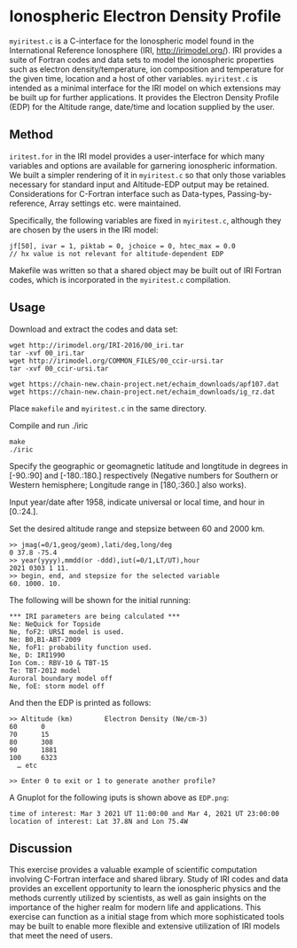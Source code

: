 # Ionospheric Electron Density Profile

`myiritest.c` is a C-interface for the Ionospheric model found in the International Reference Ionosphere (IRI, http://irimodel.org/). 
IRI provides a suite of Fortran codes and data sets to model the ionospheric properties such as electron density/temperature, ion composition and temperature for the given time, location and a host of other variables. 
`myiritest.c` is intended as a minimal interface for the IRI model on which extensions may be built up for further applications. 
It provides the Electron Density Profile (EDP) for the Altitude range, date/time and location supplied by the user.

## Method

`iritest.for` in the IRI model provides a user-interface for which many variables and options are available for garnering ionospheric information. 
We built a simpler rendering of it in `myiritest.c` so that only those variables necessary for standard input and Altitude-EDP output may be retained. 
Considerations for C-Fortran interface such as Data-types, Passing-by-reference, Array settings etc. were maintained.

Specifically, the following variables are fixed in `myiritest.c`, although they are chosen by the users in the IRI model:

```
jf[50], ivar = 1, piktab = 0, jchoice = 0, htec_max = 0.0
// hx value is not relevant for altitude-dependent EDP
```

Makefile was written so that a shared object may be built out of IRI Fortran codes, which is incorporated in the `myiritest.c` compilation.

## Usage

Download and extract the codes and data set:

```
wget http://irimodel.org/IRI-2016/00_iri.tar 
tar -xvf 00_iri.tar
wget http://irimodel.org/COMMON_FILES/00_ccir-ursi.tar
tar -xvf 00_ccir-ursi.tar

wget https://chain-new.chain-project.net/echaim_downloads/apf107.dat
wget https://chain-new.chain-project.net/echaim_downloads/ig_rz.dat
```

Place `makefile` and `myiritest.c` in the same directory.

Compile and run ./iric

```
make
./iric
```

Specify the geographic or geomagnetic latitude and longtitude in degrees in [-90.:90] and [-180.:180.] respectively
(Negative numbers for Southern or Western hemisphere; Longitude range in [180,:360.] also works).

Input year/date after 1958, indicate universal or local time, and hour in [0.:24.].

Set the desired altitude range and stepsize between 60 and 2000 km.

```
>> jmag(=0/1,geog/geom),lati/deg,long/deg
0 37.8 -75.4
>> year(yyyy),mmdd(or -ddd),iut(=0/1,LT/UT),hour
2021 0303 1 11.
>> begin, end, and stepsize for the selected variable
60. 1000. 10.
```

The following will be shown for the initial running:

```
*** IRI parameters are being calculated ***
Ne: NeQuick for Topside
Ne, foF2: URSI model is used.
Ne: B0,B1-ABT-2009
Ne, foF1: probability function used.
Ne, D: IRI1990
Ion Com.: RBV-10 & TBT-15
Te: TBT-2012 model
Auroral boundary model off
Ne, foE: storm model off
```

And then the EDP is printed as follows:

```
>> Altitude (km)        Electron Density (Ne/cm-3)
60      0
70      15
80      308
90      1881
100     6323
  … etc

>> Enter 0 to exit or 1 to generate another profile?
```

A Gnuplot for the following iputs is shown above as `EDP.png`:
```
time of interest: Mar 3 2021 UT 11:00:00 and Mar 4, 2021 UT 23:00:00 
location of interest: Lat 37.8N and Lon 75.4W 
```

## Discussion

This exercise provides a valuable example of scientific computation involving C-Fortran interface and shared library. 
Study of IRI codes and data provides an excellent opportunity to learn the ionospheric physics and the methods currently utilized by scientists,
as well as gain insights on the importance of the higher realm for modern life and applications. 
This exercise can function as a initial stage from which more sophisticated tools may be built to enable more flexible and extensive utilization of IRI models that meet the need of users.
